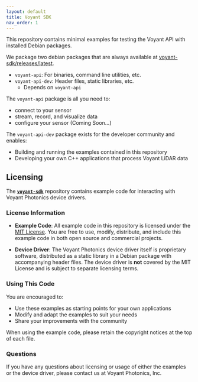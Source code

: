 ```yaml
---
layout: default
title: Voyant SDK
nav_order: 1
---
```

This repository contains minimal examples for testing the Voyant API with installed Debian packages.

We package two debian packages that are always available at
[voyant-sdk/releases/latest](https://github.com/Voyant-Photonics/voyant-sdk/releases/latest).

- `voyant-api`: For binaries, command line utilities, etc.
- `voyant-api-dev`: Header files, static libraries, etc.
  - Depends on `voyant-api`

The `voyant-api` package is all you need to:

- connect to your sensor
- stream, record, and visualize data
- configure your sensor (Coming Soon...)

The `voyant-api-dev` package exists for the developer community and enables:

- Building and running the examples contained in this repository
- Developing your own C++ applications that process Voyant LiDAR data

## Licensing

The **[`voyant-sdk`](https://github.com/Voyant-Photonics/voyant-sdk)** repository contains example code for interacting with Voyant Photonics device drivers.

### License Information

- **Example Code**: All example code in this repository is licensed under the [MIT License](https://github.com/Voyant-Photonics/voyant-sdk/blob/main/LICENSE).
You are free to use, modify, distribute, and include this example code in both open source and commercial projects.

- **Device Driver**: The Voyant Photonics device driver itself is proprietary software,
distributed as a static library in a Debian package with accompanying header files.
The device driver is **not** covered by the MIT License and is subject to separate licensing terms.

### Using This Code

You are encouraged to:

- Use these examples as starting points for your own applications
- Modify and adapt the examples to suit your needs
- Share your improvements with the community

When using the example code, please retain the copyright notices at the top of each file.

### Questions

If you have any questions about licensing or usage of either the examples or the device driver,
please contact us at Voyant Photonics, Inc.
